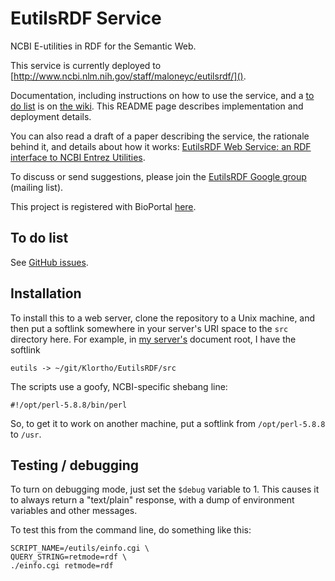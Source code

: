 EutilsRDF Service
=================

NCBI E-utilities in RDF for the Semantic Web.

This service is currently deployed to
[http://www.ncbi.nlm.nih.gov/staff/maloneyc/eutilsrdf/]().

Documentation, including instructions on how to use the service, and a [to do
list](https://github.com/Klortho/EutilsRDF/wiki/To-do) is on
[the wiki](https://github.com/Klortho/EutilsRDF/wiki).  This README page
describes implementation and deployment details.

You can also read a draft of a paper describing the service, the rationale
behind it, and details about how it works:
[EutilsRDF Web Service: an RDF interface to NCBI Entrez
Utilities](http://www.ncbi.nlm.nih.gov/staff/maloneyc/EutilsRDFWebService.docx).

To discuss or send suggestions, please join the [EutilsRDF Google
group](https://groups.google.com/d/forum/eutilsrdf) (mailing list).

This project is registered with BioPortal
[here](http://bioportal.bioontology.org/projects/257).


## To do list

See [GitHub issues](https://github.com/Klortho/eutilsrdf/issues).


## Installation

To install this to a web server, clone the repository to a Unix machine,
and then put a softlink somewhere in your server's URI space to the `src`
directory here.  For example, in [my server's](http://chrismaloney.org)
document root, I have the softlink

    eutils -> ~/git/Klortho/EutilsRDF/src

The scripts use a goofy, NCBI-specific shebang line:

    #!/opt/perl-5.8.8/bin/perl

So, to get it to work on another machine, put a softlink from `/opt/perl-5.8.8`
to `/usr`.

## Testing / debugging

To turn on debugging mode, just set the `$debug` variable to 1.  This causes
it to always return a "text/plain" response, with a dump of environment variables
and other messages.

To test this from the command line, do something like this:

    SCRIPT_NAME=/eutils/einfo.cgi \
    QUERY_STRING=retmode=rdf \
    ./einfo.cgi retmode=rdf


